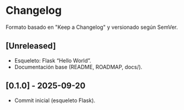 # Changelog

Formato basado en "Keep a Changelog" y versionado según SemVer.

## [Unreleased]
- Esqueleto: Flask “Hello World”.
- Documentación base (README, ROADMAP, docs/).

## [0.1.0] - 2025-09-20
- Commit inicial (esqueleto Flask).
